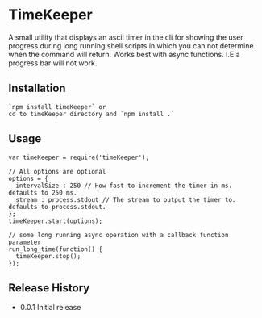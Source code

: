 TimeKeeper
==========

A small utility that displays an ascii timer in the cli for showing the user progress during long
running shell scripts in which you can not determine when the command will return. Works best with async functions.
I.E a progress bar will not work.

## Installation

    `npm install timeKeeper` or
    cd to timeKeeper directory and `npm install .`

## Usage

    var timeKeeper = require('timeKeeper');

    // All options are optional
    options = {
      intervalSize : 250 // How fast to increment the timer in ms. defaults to 250 ms.
      stream : process.stdout // The stream to output the timer to. defaults to process.stdout.
    };
    timeKeeper.start(options);

    // some long running async operation with a callback function parameter
    run_long_time(function() {
      timeKeeper.stop();
    });

## Release History

* 0.0.1 Initial release

